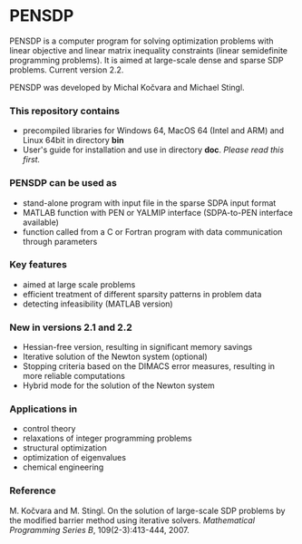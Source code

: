 # PENSDP
PENSDP is a computer program for solving optimization problems with linear objective and linear matrix inequality constraints (linear semidefinite programming problems). It is aimed at large-scale dense and sparse SDP problems. Current version 2.2.

PENSDP was developed by Michal Kočvara and Michael Stingl.

### This repository contains
* precompiled libraries for Windows 64, MacOS 64 (Intel and ARM) and Linux 64bit in directory **bin**
* User's guide for installation and use in directory **doc**. *Please read this first.*

### PENSDP can be used as
* stand-alone program with input file in the
sparse SDPA input format
* MATLAB function with PEN or YALMIP interface (SDPA-to-PEN interface available)
* function called from a C or Fortran program with data communication through parameters

### Key features
* aimed at large scale problems
* efficient treatment of different sparsity patterns in problem data
* detecting infeasibility (MATLAB version)

### New in versions 2.1 and 2.2
* Hessian-free version, resulting in significant memory savings
* Iterative solution of the Newton system (optional)
* Stopping criteria based on the DIMACS error measures, resulting in more reliable computations
* Hybrid mode for the solution of the Newton system

### Applications in
* control theory
* relaxations of integer programming problems
* structural optimization
* optimization of eigenvalues
* chemical engineering

### Reference
    
M. Ko&#269;vara and M. Stingl. On the solution of large-scale SDP
problems by the modified barrier method using iterative solvers. *Mathematical Programming Series B*, 109(2-3):413-444, 2007.
